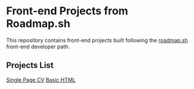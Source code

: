 # Front-end Projects from Roadmap.sh

This repository contains front-end projects built following the [roadmap.sh](https://roadmap.sh/) front-end developer path.

## Projects List

[Single Page CV]((https://roadmap.sh/projects/single-page-cv))
[Basic HTML ](([https://roadmap.sh/projects/single-page-cv](https://roadmap.sh/projects/basic-html-website)))

